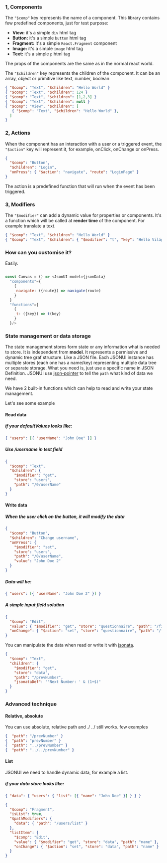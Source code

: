 ### 1, Components

The `"$comp"` key represents the name of a component. This library contains few predefined components, just for test purpose:

- **View:** it's a simple `div` html tag
- **Button:** it's a simple `button` html tag
- **Fragment:** it's a simple `React.Fragment` component
- **Image:** it's a simple `image` html tag
- **Text:** it's a simple `p` html tag

The props of the components are the same as in the normal react world.

The `"$children"` key represents the children of the component.
It can be an array, object or primitive like text, number, boolean

```json
{ "$comp": "Text", "$children": "Hello World" }
{ "$comp": "Text", "$children": 124 }
{ "$comp": "Text", "$children": [1,2,3] }
{ "$comp": "Text", "$children": null }
{ "$comp": "View", "$children": [
   { "$comp": "Text", "$children": "Hello World" },
  ]
}
```

### 2, Actions

When the component has an interaction with a user or a triggered event, the `"$action"` key will represent it, for example, onClick, onChange or onPress.

```json
{
  "$comp": "Button",
  "$children": "Login",
  "onPress": { "$action": "navigate", "route": "LoginPage" }
}
```

The action is a predefined function that will run when the event has been triggered.

### 3, Modifiers

The `"$modifier"` can add a dynamic value for properties or components. It's a function which will be called at **render time** of the component. For example translate a text.

```json
{ "$comp": "Text", "$children": "Hello World" }
{ "$comp": "Text", "$children": { "$modifier": "t", "key": "Helló Világ" } }
```

### How can you customise it?

Easily.

```js

const Canvas = () => <JsonUI model={jsonData}
  "components"={
    {
     navigate: ({route}) => navigate(route)
    }
  }
  "functions"={
    {
     t: ({key}) => t(key)
    }
  }/>
```

### State management or data storage

The state management stores form state or any information what is needed to store. It is independent from **model**. It represents a permissive and dynamic tree graf structure. Like a JSON file. Each JSONUI instance has multiple stores (each one has a name/key) representing multiple data tree or separate storage. What you need is, just use a specific name in JSON Definition.
JSONUI use [json-pointer](https://www.npmjs.com/package/json-pointer) to tell the `path` what kind of data we need.

We have 2 built-in functions which can help to read and write your state management.

Let's see some example

#### Read data

##### if your defaultValues looks like:

```json
{ "users": [{ "userName": "John Doe" }] }
```

##### Use _/username_ in text field

```json
{
  "$comp": "Text",
  "$children": {
    "$modifier": "get",
    "store": "users",
    "path": "/0/userName"
  }
}
```

#### Write data

##### When the user click on the button, it will modify the data

```json
{
  "$comp": "Button",
  "$children": "Change username",
  "onPress": {
    "$modifier": "set",
    "store": "users",
    "path": "/0/userName",
    "value": "John Doe 2"
  }
}
```

##### Data will be:

```json
{ "users": [{ "userName": "John Doe 2" }] }
```

##### A simple input field solution

```json
{
  "$comp": "Edit",
  "value": { "$modifier": "get", "store": "questionnaire", "path": "/firstName" },
  "onChange": { "$action": "set", "store": "questionnaire", "path": "/firstName" }
}
```

You can manipulate the data when read or write it with [jsonata](https://jsonata.org/).

```json
{
  "$comp": "Text",
  "children": {
    "$modifier": "get",
    "store": "data",
    "path": "/prevNumber",
    "jsonataDef": "'Next Number: ' & (1+$)"
  }
}
```

### Advanced technique

#### Relative, absolute

You can use absolute, relative path and ./ ../ still works.
few examples

```json
{  "path": "/prevNumber" }
{  "path": "prevNumber" }
{  "path": "../prevNumber" }
{  "path": "../../prevNumber" }
```

#### List

JSONUI we need to handle dynamic data, for example a list.

##### if your data store looks like:

```json
{ "data": { "users": { "list": [{ "name": "John Doe" }] } } }
```

```json
{
  "$comp": "Fragment",
  "isList": true,
  "$pathModifiers": {
    "data": { "path": "/users/list" }
  },
  "listItem": {
    "$comp": "Edit",
    "value": { "$modifier": "get", "store": "data", "path": "name" },
    "onChange": { "$action": "set", "store": "data", "path": "name" }
  }
}
```
